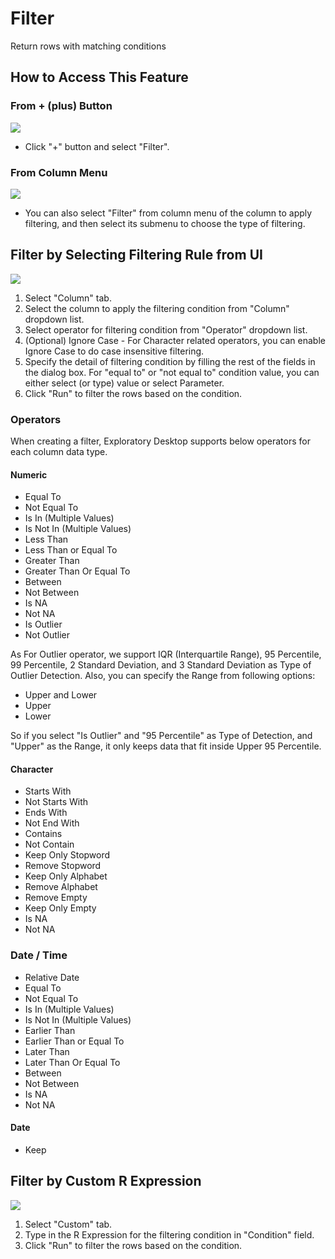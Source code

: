 # Filter
Return rows with matching conditions

## How to Access This Feature

### From + (plus) Button
![](images/command-filter-df-menu.png)

* Click "+" button and select "Filter".

### From Column Menu
![](images/command-filter-column-menu.png)

* You can also select "Filter" from column menu of the column to apply filtering, and then select its submenu to choose the type of filtering.

## Filter by Selecting Filtering Rule from UI
![](images/filter.png)

1. Select "Column" tab.
2. Select the column to apply the filtering condition from "Column" dropdown list.
3. Select operator for filtering condition from "Operator" dropdown list.
4. (Optional) Ignore Case - For Character related operators, you can enable Ignore Case to do case insensitive filtering.
4. Specify the detail of filtering condition by filling the rest of the fields in the dialog box. For "equal to" or "not equal to" condition value, you can either select (or type) value or select Parameter.
6. Click "Run" to filter the rows based on the condition.

### Operators

When creating a filter, Exploratory Desktop supports below operators for each column data type.

#### Numeric
- Equal To
- Not Equal To
- Is In (Multiple Values)
- Is Not In (Multiple Values)
- Less Than
- Less Than or Equal To
- Greater Than
- Greater Than Or Equal To
- Between
- Not Between
- Is NA
- Not NA
- Is Outlier
- Not Outlier

As For Outlier operator, we support IQR (Interquartile Range), 95 Percentile, 99 Percentile, 2 Standard Deviation, and 3 Standard Deviation as Type of Outlier Detection. Also, you can specify the Range from following options:

- Upper and Lower
- Upper
- Lower

So if you select "Is Outlier" and "95 Percentile" as Type of Detection, and "Upper" as the Range, it only keeps data that fit inside Upper 95 Percentile.  


#### Character
- Starts With
- Not Starts With
- Ends With
- Not End With
- Contains
- Not Contain
- Keep Only Stopword
- Remove Stopword
- Keep Only Alphabet
- Remove Alphabet
- Remove Empty
- Keep Only Empty
- Is NA
- Not NA

### Date / Time
- Relative Date
- Equal To
- Not Equal To
- Is In (Multiple Values)
- Is Not In (Multiple Values)
- Earlier Than
- Earlier Than or Equal To
- Later Than
- Later Than Or Equal To
- Between
- Not Between
- Is NA
- Not NA
  
#### Date
- Keep 

## Filter by Custom R Expression
![](images/filter_custom.png)

1. Select "Custom" tab.
2. Type in the R Expression for the filtering condition in "Condition" field.
3. Click "Run" to filter the rows based on the condition.

